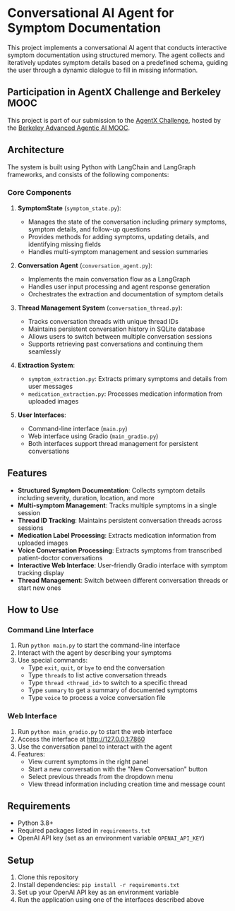 # Conversational AI Agent for Symptom Documentation 

This project implements a conversational AI agent that conducts interactive symptom documentation using structured memory. The agent collects and iteratively updates symptom details based on a predefined schema, guiding the user through a dynamic dialogue to fill in missing information.

## Participation in AgentX Challenge and Berkeley MOOC

This project is part of our submission to the [AgentX Challenge](https://rdi.berkeley.edu/agentx/), hosted by the [Berkeley Advanced Agentic AI MOOC](https://llmagents-learning.org/sp25). 


## Architecture

The system is built using Python with LangChain and LangGraph frameworks, and consists of the following components:


### Core Components

1. **SymptomState** (`symptom_state.py`): 
   - Manages the state of the conversation including primary symptoms, symptom details, and follow-up questions
   - Provides methods for adding symptoms, updating details, and identifying missing fields
   - Handles multi-symptom management and session summaries

2. **Conversation Agent** (`conversation_agent.py`):
   - Implements the main conversation flow as a LangGraph
   - Handles user input processing and agent response generation
   - Orchestrates the extraction and documentation of symptom details

3. **Thread Management System** (`conversation_thread.py`):
   - Tracks conversation threads with unique thread IDs
   - Maintains persistent conversation history in SQLite database
   - Allows users to switch between multiple conversation sessions
   - Supports retrieving past conversations and continuing them seamlessly

4. **Extraction System**:
   - `symptom_extraction.py`: Extracts primary symptoms and details from user messages
   - `medication_extraction.py`: Processes medication information from uploaded images

5. **User Interfaces**:
   - Command-line interface (`main.py`)
   - Web interface using Gradio (`main_gradio.py`)
   - Both interfaces support thread management for persistent conversations

## Features

- **Structured Symptom Documentation**: Collects symptom details including severity, duration, location, and more
- **Multi-symptom Management**: Tracks multiple symptoms in a single session
- **Thread ID Tracking**: Maintains persistent conversation threads across sessions
- **Medication Label Processing**: Extracts medication information from uploaded images  
- **Voice Conversation Processing**: Extracts symptoms from transcribed patient-doctor conversations
- **Interactive Web Interface**: User-friendly Gradio interface with symptom tracking display
- **Thread Management**: Switch between different conversation threads or start new ones

## How to Use

### Command Line Interface

1. Run `python main.py` to start the command-line interface
2. Interact with the agent by describing your symptoms
3. Use special commands:
   - Type `exit`, `quit`, or `bye` to end the conversation
   - Type `threads` to list active conversation threads
   - Type `thread <thread_id>` to switch to a specific thread
   - Type `summary` to get a summary of documented symptoms
   - Type `voice` to process a voice conversation file

### Web Interface

1. Run `python main_gradio.py` to start the web interface
2. Access the interface at http://127.0.0.1:7860
3. Use the conversation panel to interact with the agent
4. Features:
   - View current symptoms in the right panel
   - Start a new conversation with the "New Conversation" button
   - Select previous threads from the dropdown menu
   - View thread information including creation time and message count

## Requirements

- Python 3.8+
- Required packages listed in `requirements.txt`
- OpenAI API key (set as an environment variable `OPENAI_API_KEY`)

## Setup

1. Clone this repository
2. Install dependencies: `pip install -r requirements.txt`
3. Set up your OpenAI API key as an environment variable
4. Run the application using one of the interfaces described above
